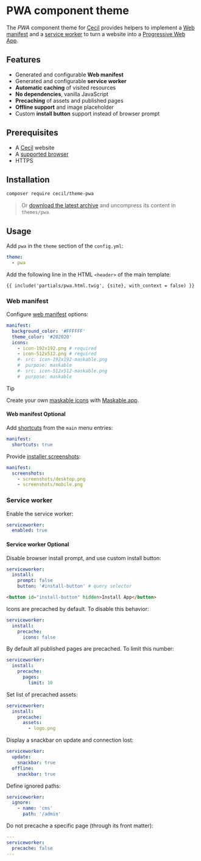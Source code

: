 # PWA component theme

The _PWA_ component theme for [Cecil](https://cecil.app) provides helpers to implement a [Web manifest](https://developer.mozilla.org/docs/Web/Manifest) and a [service worker](https://developer.mozilla.org/docs/Web/API/Service_Worker_API) to turn a website into a [Progressive Web App](https://web.dev/explore/progressive-web-apps).

## Features

- Generated and configurable **Web manifest**
- Generated and configurable **service worker**
- **Automatic caching** of visited resources
- **No dependencies**, vanilla JavaScript
- **Precaching** of assets and published pages
- **Offline support** and image placeholder
- Custom **install button** support instead of browser prompt

## Prerequisites

- A [Cecil](https://cecil.app) website
- A [supported browser](https://caniuse.com/serviceworkers)
- HTTPS

## Installation

```bash
composer require cecil/theme-pwa
```

> Or [download the latest archive](https://github.com/Cecilapp/theme-pwa/releases/latest/) and uncompress its content in `themes/pwa`.

## Usage

Add `pwa` in the `theme` section of the `config.yml`:

```yaml
theme:
  - pwa
```

Add the following line in the HTML `<header>` of the main template:

```twig
{{ include('partials/pwa.html.twig', {site}, with_context = false) }}
```

### Web manifest

Configure [web manifest](https://developer.mozilla.org/docs/Web/Manifest) options:

```yaml
manifest:
  background_color: '#FFFFFF'
  theme_color: '#202020'
  icons:
    - icon-192x192.png # required
    - icon-512x512.png # required
    #- src: icon-192x192-maskable.png
    #  purpose: maskable
    #- src: icon-512x512-maskable.png
    #  purpose: maskable
```

> [!TIP]
> Create your own [maskable icons](https://web.dev/articles/maskable-icon) with [Maskable.app](https://maskable.app/editor).

#### Web manifest Optional

Add [shortcuts](https://developer.mozilla.org/docs/Web/Manifest/shortcuts) from the `main` menu entries:

```yaml
manifest:
  shortcuts: true
```

Provide [installer screenshots](https://developer.mozilla.org/docs/Web/Manifest/screenshots):

```yaml
manifest:
  screenshots:
    - screenshots/desktop.png
    - screenshots/mobile.png
```

### Service worker

Enable the service worker:

```yaml
serviceworker:
  enabled: true
```

#### Service worker Optional

Disable browser install prompt, and use custom install button:

```yaml
serviceworker:
  install:
    prompt: false
    button: '#install-button' # query selector
```

```html
<button id="install-button" hidden>Install App</button>
```

Icons are precached by default. To disable this behavior:

```yaml
serviceworker:
  install:
    precache:
      icons: false
```

By default all published pages are precached. To limit this number:

```yaml
serviceworker:
  install:
    precache:
      pages:
        limit: 10
```

Set list of precached assets:

```yaml
serviceworker:
  install:
    precache:
      assets:
        - logo.png
```

Display a snackbar on update and connection lost:

```yaml
serviceworker:
  update:
    snackbar: true
  offline:
    snackbar: true
```

Define ignored paths:

```yaml
serviceworker:
  ignore:
    - name: 'cms'
      path: '/admin'
```

Do not precache a specific page (through its front matter):

```yaml
---
serviceworker:
  precache: false
---
```
